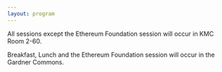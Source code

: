 ```yaml
---
layout: program
---
```


All sessions except the Ethereum Foundation session will occur in KMC Room 2-60.

Breakfast, Lunch and the Ethereum Foundation session will occur in the Gardner Commons.